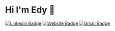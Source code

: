 # Hi I'm Edy 👋

[![Linkedin Badge](https://img.shields.io/badge/-EAG-45789D?style=flat&logo=Linkedin&logoColor=white)](https://www.linkedin.com/in/eduardo-armenta/)
[![Website Badge](https://img.shields.io/badge/-ModeEdna-606C38?style=flat&logo=Google-Chrome&logoColor=white)](https://modeedna.netlify.app)
[![Gmail Badge](https://img.shields.io/badge/-ea795-E63946?style=flat&logo=Gmail&logoColor=white)](mailto:ea795@georgetown.edu)

